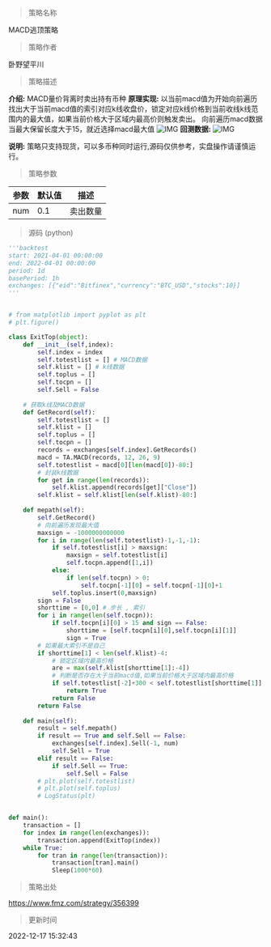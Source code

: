 
> 策略名称

MACD逃顶策略

> 策略作者

卧野望平川

> 策略描述

**介绍:** MACD量价背离时卖出持有币种
**原理实现:** 以当前macd值为开始向前遍历找出大于当前macd值的索引对应k线收盘价，锁定对应k线价格到当前收线k线范围内的最大值，如果当前价格大于区域内最高价则触发卖出。
向前遍历macd数据当最大保留长度大于15，就近选择macd最大值
 ![IMG](https://www.fmz.com/upload/asset/245a08277f17f12091cf4.png) 
**回测数据:** 
 ![IMG](https://www.fmz.com/upload/asset/245180e358693ba791ce0.png) 

**说明:** 策略只支持现货，可以多币种同时运行,源码仅供参考，实盘操作请谨慎运行。

> 策略参数



|参数|默认值|描述|
|----|----|----|
|num|0.1|卖出数量|


> 源码 (python)

``` python
'''backtest
start: 2021-04-01 00:00:00
end: 2022-04-01 00:00:00
period: 1d
basePeriod: 1h
exchanges: [{"eid":"Bitfinex","currency":"BTC_USD","stocks":10}]
'''


# from matplotlib import pyplot as plt
# plt.figure()

class ExitTop(object):
    def __init__(self,index):
        self.index = index 
        self.totestlist = [] # MACD数据
        self.klist = [] # k线数据
        self.toplus = []
        self.tocpn = []
        self.Sell = False
    
    # 获取k线及MACD数据
    def GetRecord(self):
        self.totestlist = []
        self.klist = []
        self.toplus = []
        self.tocpn = []
        records = exchanges[self.index].GetRecords()
        macd = TA.MACD(records, 12, 26, 9)
        self.totestlist = macd[0][len(macd[0])-80:]
        # 封装k线数据
        for get in range(len(records)):
            self.klist.append(records[get]["Close"])
        self.klist = self.klist[len(self.klist)-80:]
    
    def mepath(self):
        self.GetRecord()
        # 向前遍历发现最大值
        maxsign = -1000000000000
        for i in range(len(self.totestlist)-1,-1,-1):
            if self.totestlist[i] > maxsign:
                maxsign = self.totestlist[i]
                self.tocpn.append([1,i])
            else:
                if len(self.tocpn) > 0:
                    self.tocpn[-1][0] = self.tocpn[-1][0]+1
            self.toplus.insert(0,maxsign)
        sign = False
        shorttime = [0,0] # 步长 , 索引
        for i in range(len(self.tocpn)):
            if self.tocpn[i][0] > 15 and sign == False:
                shorttime = [self.tocpn[i][0],self.tocpn[i][1]]
                sign = True
        # 如果最大索引不是自己
        if shorttime[1] < len(self.klist)-4:
            # 锁定区域内最高价格
            are = max(self.klist[shorttime[1]:-4])
            # 判断是否存在大于当前macd值,如果当前价格大于区域内最高价格
            if self.totestlist[-2]+300 < self.totestlist[shorttime[1]] and self.klist[-2] >= are:
                return True
            return False
        return False
    
    def main(self):
        result = self.mepath()
        if result == True and self.Sell == False:
            exchanges[self.index].Sell(-1, num)
            self.Sell = True
        elif result == False:
            if self.Sell == True:
                self.Sell = False
        # plt.plot(self.totestlist)
        # plt.plot(self.toplus)
        # LogStatus(plt)


def main():
    transaction = []
    for index in range(len(exchanges)):
        transaction.append(ExitTop(index))
    while True:
        for tran in range(len(transaction)):
            transaction[tran].main()
            Sleep(1000*60)
```

> 策略出处

https://www.fmz.com/strategy/356399

> 更新时间

2022-12-17 15:32:43
